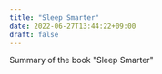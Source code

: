 ```yaml
---
title: "Sleep Smarter"
date: 2022-06-27T13:44:22+09:00
draft: false
---
```


Summary of the book "Sleep Smarter"